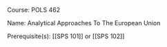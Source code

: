 




Course: POLS 462

Name: Analytical Approaches To The European Union

Prerequisite(s): [[SPS 101]] or [[SPS 102]]